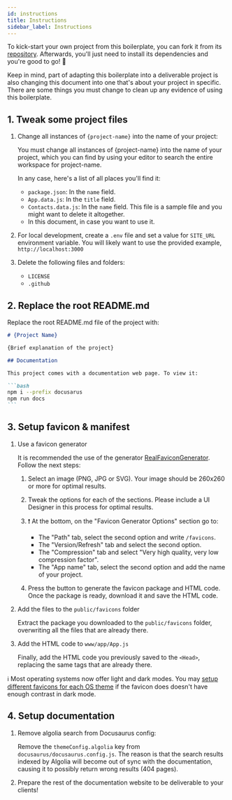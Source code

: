 ```yaml
---
id: instructions
title: Instructions
sidebar_label: Instructions
---
```


To kick-start your own project from this boilerplate, you can fork it from its [repository](https://github.com/moxystudio/next-with-moxy).
Afterwards, you'll just need to install its dependencies and you're good to go! 🚀

Keep in mind, part of adapting this boilerplate into a deliverable project is also changing this document into one that's about your project in specific. There are some things you must change to clean up any evidence of using this boilerplate.

## 1. Tweak some project files

1. Change all instances of `{project-name}` into the name of your project:

    You must change all instances of {project-name} into the name of your project, which you can find by using your editor to search the entire workspace for project-name.

    In any case, here's a list of all places you'll find it:
    - `package.json`: In the `name` field.
    - `App.data.js`: In the `title` field.
    - `Contacts.data.js`: In the `name` field. This file is a sample file and you might want to delete it altogether.
    - In this document, in case you want to use it.

2. For local development, create a `.env` file and set a value for `SITE_URL` environment variable. You will likely want to use the provided example, `http://localhost:3000`

3. Delete the following files and folders:

    - `LICENSE`
    - `.github`

## 2. Replace the root README.md

Replace the root README.md file of the project with:

````md
# {Project Name}

{Brief explanation of the project}

## Documentation

This project comes with a documentation web page. To view it:

```bash
npm i --prefix docusarus
npm run docs
```

````

## 3. Setup favicon & manifest

1. Use a favicon generator

    It is recommended the use of the generator [RealFaviconGenerator](https://realfavicongenerator.net/). Follow the next steps:

    1. Select an image (PNG, JPG or SVG). Your image should be 260x260 or more for optimal results.

    2. Tweak the options for each of the sections. Please include a UI Designer in this process for optimal results.

    3. ❗️ At the bottom, on the "Favicon Generator Options" section go to:
        - The "Path" tab, select the second option and write `/favicons`.
        - The "Version/Refresh" tab and select the second option.
        - The "Compression" tab and select "Very high quality, very low compression factor".
        - The "App name" tab, select the second option and add the name of your project.

    4. Press the button to generate the favicon package and HTML code. Once the package is ready, download it and save the HTML code.

2. Add the files to the `public/favicons` folder

    Extract the package you downloaded to the `public/favicons` folder, overwriting all the files that are already there.

3. Add the HTML code to `www/app/App.js`

    Finally, add the HTML code you previously saved to the `<Head>`, replacing the same tags that are already there.

ℹ️ Most operating systems now offer light and dark modes. You may [setup different favicons for each OS theme](/docs/recipes/favicon-os-theme) if the favicon does doesn't have enough contrast in dark mode.

## 4. Setup documentation

1. Remove algolia search from Docusaurus config:

    Remove the `themeConfig.algolia` key from `docusaurus/docusaurus.config.js`. The reason is that the search results indexed by Algolia will become out of sync with the documentation, causing it to possibly return wrong results (404 pages).

2. Prepare the rest of the documentation website to be deliverable to your clients!
